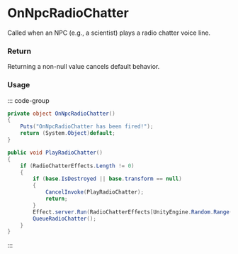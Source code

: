 # OnNpcRadioChatter
<Badge type="info" text="NPC"/><Badge type="danger" text="Carbon Compatible"/><Badge type="warning" text="Oxide Compatible"/>
Called when an NPC (e.g., a scientist) plays a radio chatter voice line.

### Return
Returning a non-null value cancels default behavior.

### Usage
::: code-group
```csharp [Example]
private object OnNpcRadioChatter()
{
	Puts("OnNpcRadioChatter has been fired!");
	return (System.Object)default;
}
```
```csharp [Source — Assembly-CSharp @ ScientistNPC]
public void PlayRadioChatter()
{
	if (RadioChatterEffects.Length != 0)
	{
		if (base.IsDestroyed || base.transform == null)
		{
			CancelInvoke(PlayRadioChatter);
			return;
		}
		Effect.server.Run(RadioChatterEffects[UnityEngine.Random.Range(0, RadioChatterEffects.Length)].resourcePath, this, StringPool.Get("head"), UnityEngine.Vector3.zero, UnityEngine.Vector3.zero);
		QueueRadioChatter();
	}
}

```
:::
